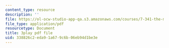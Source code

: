 ```yaml
---
content_type: resource
description: ''
file: https://ol-ocw-studio-app-qa.s3.amazonaws.com/courses/7-341-the-microbiome-and-drug-delivery-cross-species-communication-in-health-and-disease-spring-2018/338826c2eda91a679c6b06eb94d1be3e_blD8f7MOhFQ.pdf
file_type: application/pdf
resourcetype: Document
title: 3play pdf file
uid: 338826c2-eda9-1a67-9c6b-06eb94d1be3e
---
```

